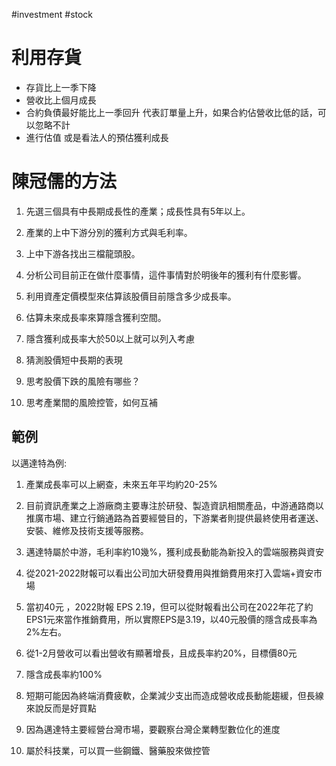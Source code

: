  #investment #stock

# 利用存貨
- 存貨比上一季下降
- 營收比上個月成長
- 合約負債最好能比上一季回升
	代表訂單量上升，如果合約佔營收比低的話，可以忽略不計
- 進行估值
	或是看法人的預估獲利成長

# 陳冠儒的方法
1. 先選三個具有中長期成長性的產業；成長性具有5年以上。

2. 產業的上中下游分別的獲利方式與毛利率。

3. 上中下游各找出三檔龍頭股。

4. 分析公司目前正在做什麼事情，這件事情對於明後年的獲利有什麼影響。

5. 利用資產定價模型來估算該股價目前隱含多少成長率。

6. 估算未來成長率來算隱含獲利空間。

7. 隱含獲利成長率大於50以上就可以列入考慮

8. 猜測股價短中長期的表現

9. 思考股價下跌的風險有哪些？

10. 思考產業間的風險控管，如何互補

## 範例
以邁達特為例:

1. 產業成長率可以上網查，未來五年平均約20-25%

2. 目前資訊產業之上游廠商主要專注於研發、製造資訊相關產品，中游通路商以推廣市場、建立行銷通路為首要經營目的，下游業者則提供最終使用者運送、安裝、維修及技術支援等服務。

3. 邁達特屬於中游，毛利率約10幾%，獲利成長動能為新投入的雲端服務與資安

4. 從2021-2022財報可以看出公司加大研發費用與推銷費用來打入雲端+資安市場

5. 當初40元 ，2022財報 EPS 2.19，但可以從財報看出公司在2022年花了約EPS1元來當作推銷費用，所以實際EPS是3.19，以40元股價的隱含成長率為2%左右。

6. 從1-2月營收可以看出營收有顯著增長，且成長率約20%，目標價80元

7. 隱含成長率約100% 

8. 短期可能因為終端消費疲軟，企業減少支出而造成營收成長動能趨緩，但長線來說反而是好買點

9. 因為邁達特主要經營台灣市場，要觀察台灣企業轉型數位化的進度

10. 屬於科技業，可以買一些鋼鐵、醫藥股來做控管
